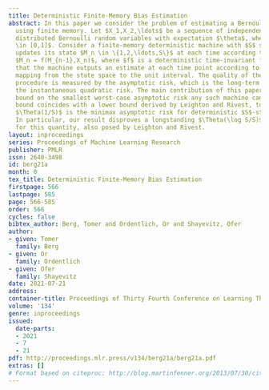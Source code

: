 ```yaml
---
title: Deterministic Finite-Memory Bias Estimation
abstract: In this paper we consider the problem of estimating a Bernoulli parameter
  using finite memory. Let $X_1,X_2,\ldots$ be a sequence of independent identically
  distributed Bernoulli random variables with expectation $\theta$, where $\theta
  \in [0,1]$. Consider a finite-memory deterministic machine with $S$ states, that
  updates its state $M_n \in \{1,2,\ldots,S\}$ at each time according to the rule
  $M_n = f(M_{n-1},X_n)$, where $f$ is a deterministic time-invariant function. Assume
  that the machine outputs an estimate at each time point according to some fixed
  mapping from the state space to the unit interval. The quality of the estimation
  procedure is measured by the asymptotic risk, which is the long-term average of
  the instantaneous quadratic risk. The main contribution of this paper is an upper
  bound on the smallest worst-case asymptotic risk any such machine can attain. This
  bound coincides with a lower bound derived by Leighton and Rivest, to imply that
  $\Theta(1/S)$ is the minimax asymptotic risk for deterministic $S$-state machines.
  In particular, our result disproves a longstanding $\Theta(\log S/S)$ conjecture
  for this quantity, also posed by Leighton and Rivest.
layout: inproceedings
series: Proceedings of Machine Learning Research
publisher: PMLR
issn: 2640-3498
id: berg21a
month: 0
tex_title: Deterministic Finite-Memory Bias Estimation
firstpage: 566
lastpage: 585
page: 566-585
order: 566
cycles: false
bibtex_author: Berg, Tomer and Ordentlich, Or and Shayevitz, Ofer
author:
- given: Tomer
  family: Berg
- given: Or
  family: Ordentlich
- given: Ofer
  family: Shayevitz
date: 2021-07-21
address:
container-title: Proceedings of Thirty Fourth Conference on Learning Theory
volume: '134'
genre: inproceedings
issued:
  date-parts:
  - 2021
  - 7
  - 21
pdf: http://proceedings.mlr.press/v134/berg21a/berg21a.pdf
extras: []
# Format based on citeproc: http://blog.martinfenner.org/2013/07/30/citeproc-yaml-for-bibliographies/
---
```

